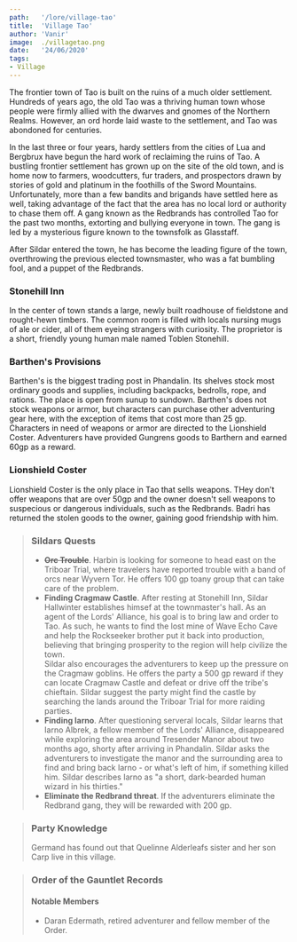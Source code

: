 ```yaml
---
path:   '/lore/village-tao'
title:  'Village Tao'
author: 'Vanir'
image:  ./villagetao.png
date:   '24/06/2020'
tags: 
- Village
---
```


The frontier town of Tao is built on the ruins of a much older settlement. Hundreds of years ago, the old Tao was a thriving human town 
whose people were firmly allied with the dwarves and gnomes of the Northern Realms. However, an ord horde laid waste to the settlement, 
and Tao was abondoned for centuries.

In the last three or four years, hardy settlers from the cities of Lua and Bergbrux have begun the hard work of reclaiming the ruins of Tao. 
A bustling frontier settlement has grown up on the site of the old town, and is home now to farmers, woodcutters, fur traders, and prospectors 
drawn by stories of gold and platinum in the foothills of the Sword Mountains. Unfortunately, more than a few bandits and brigands have settled 
here as well, taking advantage of the fact that the area has no local lord or authority to chase them off. A gang known as the Redbrands has 
controlled Tao for the past two months, extorting and bullying everyone in town. The gang is led by a mysterious figure known to the townsfolk 
as Glasstaff.

After Sildar entered the town, he has become the leading figure of the town, overthrowing the previous elected townsmaster, who was a fat bumbling
fool, and a puppet of the Redbrands.

### Stonehill Inn
In the center of town stands a large, newly built roadhouse of fieldstone
and rought-hewn timbers. The common room is filled with locals nursing mugs
of ale or cider, all of them eyeing strangers with curiosity. The proprietor
is a short, friendly young human male named Toblen Stonehill.

### Barthen's Provisions
Barthen's is the biggest trading post in Phandalin. Its shelves
stock most ordinary goods and supplies, including backpacks, bedrolls, rope, and rations. The place is open from sunup to sundown. Barthen's does not stock weapons or armor, but characters can purchase other adventuring gear here, with the exception of items that cost more than 25 gp. Characters in need of weapons or armor are directed to the Lionshield Coster. Adventurers have provided Gungrens goods to Barthern and earned 60gp as a reward.

### Lionshield Coster
Lionshield Coster is the only place in Tao that sells weapons. THey don't offer weapons that are over 50gp and the owner doesn't sell weapons to suspecious
or dangerous individuals, such as the Redbrands. Badri has returned the stolen goods to the owner, gaining good friendship with him.

> ### Sildars Quests
> + ~~**Orc Trouble**~~. Harbin is looking for someone to head east on the Triboar Trial, where travelers have reported trouble with a band of orcs near Wyvern Tor. He offers 100 gp toany group that can take care of the problem.
> + **Finding Cragmaw Castle**. After resting at Stonehill Inn, Sildar Hallwinter establishes himsef at the townmaster's hall. As an agent of the Lords' Alliance, his goal is to bring law and order to Tao. As such, he wants to find the lost mine of Wave Echo Cave and help the Rockseeker brother put it back into production, believing that bringing prosperity to the region will help civilize the town.  
> Sildar also encourages the adventurers to keep up the pressure on the Cragmaw goblins. He offers the party a 500 gp reward if they can locate Cragmaw Castle and defeat or drive off the tribe's chieftain. Sildar suggest the party might find the castle by searching the lands around the Triboar Trial for more raiding parties.
> + **Finding Iarno**. After questioning serveral locals, Sildar learns that Iarno Albrek, a fellow member of the Lords' Alliance, disappeared while exploring the area around Tresender Manor about two months ago, shorty after arriving in Phandalin. Sildar asks the adventurers to investigate the manor and the surrounding area to find and bring back Iarno - or what's left of him, if something killed him. Sildar describes Iarno as "a short, dark-bearded human wizard in his thirties."
> + **Eliminate the Redbrand threat**. If the adventurers eliminate the Redbrand gang, they will be rewarded with 200 gp.

> ### Party Knowledge
> Germand has found out that Quelinne Alderleafs sister and her son Carp live in this village.

> ### Order of the Gauntlet Records
> #### Notable Members
> + Daran Edermath, retired adventurer and fellow member of the Order.
